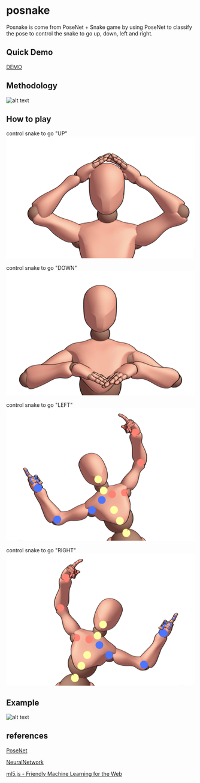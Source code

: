 # posnake
Posnake is come from PoseNet + Snake game by using PoseNet to classify the pose to control the snake to go up, down, left and right.

## Quick Demo
[DEMO](https://editor.p5js.org/kirana.th/sketches/cRZ9pmgAS)

## Methodology

![alt text](https://github.com/KiranaTh/posnake/blob/master/posnake3.0/img/mathodology.png?raw=true)

## How to play

control snake to go "UP"
![alt text](https://github.com/KiranaTh/posnake/blob/master/posnake3.0/img/up.png?raw=true)

control snake to go "DOWN"
![alt text](https://github.com/KiranaTh/posnake/blob/master/posnake3.0/img/down.png?raw=true)

control snake to go "LEFT"
![alt text](https://github.com/KiranaTh/posnake/blob/master/posnake3.0/img/left.png?raw=true)

control snake to go "RIGHT"
![alt text](https://github.com/KiranaTh/posnake/blob/master/posnake3.0/img/right.png?raw=true)

## Example

![alt text](https://github.com/KiranaTh/posnake/blob/master/posnake3.0/img/how_to_play.GIF?raw=true)

## references
[PoseNet](https://learn.ml5js.org/docs/#/reference/posenet)

[NeuralNetwork](https://learn.ml5js.org/docs/#/reference/neural-network)

[ml5.js - Friendly Machine Learning for the Web](https://learn.ml5js.org/docs/#/)

